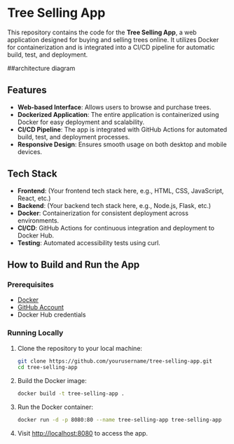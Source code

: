 
# Tree Selling App

This repository contains the code for the **Tree Selling App**, a web application designed for buying and selling trees online. It utilizes Docker for containerization and is integrated into a CI/CD pipeline for automatic build, test, and deployment.


##architecture diagram





## Features

- **Web-based Interface**: Allows users to browse and purchase trees.
- **Dockerized Application**: The entire application is containerized using Docker for easy deployment and scalability.
- **CI/CD Pipeline**: The app is integrated with GitHub Actions for automated build, test, and deployment processes.
- **Responsive Design**: Ensures smooth usage on both desktop and mobile devices.

## Tech Stack

- **Frontend**: (Your frontend tech stack here, e.g., HTML, CSS, JavaScript, React, etc.)
- **Backend**: (Your backend tech stack here, e.g., Node.js, Flask, etc.)
- **Docker**: Containerization for consistent deployment across environments.
- **CI/CD**: GitHub Actions for continuous integration and deployment to Docker Hub.
- **Testing**: Automated accessibility tests using curl.

## How to Build and Run the App

### Prerequisites

- [Docker](https://www.docker.com/get-started)
- [GitHub Account](https://github.com/)
- Docker Hub credentials

### Running Locally

1. Clone the repository to your local machine:

    ```bash
    git clone https://github.com/yourusername/tree-selling-app.git
    cd tree-selling-app
    ```

2. Build the Docker image:

    ```bash
    docker build -t tree-selling-app .
    ```

3. Run the Docker container:

    ```bash
    docker run -d -p 8080:80 --name tree-selling-app tree-selling-app
    ```

4. Visit [http://localhost:8080](http://localhost:8080) to access the app.




